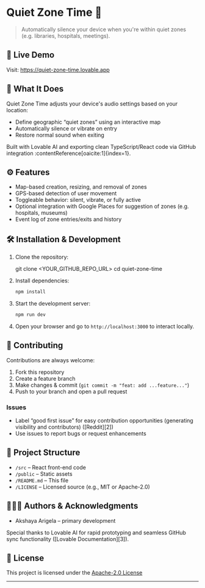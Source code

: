 

# Quiet Zone Time 🌙

> Automatically silence your device when you're within quiet zones (e.g. libraries, hospitals, meetings).

## 🚀 Live Demo
Visit: https://quiet-zone-time.lovable.app

## 🧩 What It Does
Quiet Zone Time adjusts your device's audio settings based on your location:
- Define geographic “quiet zones” using an interactive map
- Automatically silence or vibrate on entry
- Restore normal sound when exiting

Built with Lovable AI and exporting clean TypeScript/React code via GitHub integration :contentReference[oaicite:1]{index=1}.

## ⚙️ Features
- Map-based creation, resizing, and removal of zones
- GPS-based detection of user movement
- Toggleable behavior: silent, vibrate, or fully active
- Optional integration with Google Places for suggestion of zones (e.g. hospitals, museums)
- Event log of zone entries/exits and history

## 🛠 Installation & Development
1. Clone the repository:
   
   git clone <YOUR_GITHUB_REPO_URL>
   cd quiet-zone-time

2. Install dependencies:

   ```bash
   npm install
   ```
3. Start the development server:

   ```bash
   npm run dev
   ```
4. Open your browser and go to `http://localhost:3000` to interact locally.

## 🧪 Contributing

Contributions are always welcome:

1. Fork this repository
2. Create a feature branch
3. Make changes & commit (`git commit -m "feat: add ...feature..."`)
4. Push to your branch and open a pull request

### Issues

* Label “good first issue” for easy contribution opportunities (generating visibility and contributors) ([Reddit][2])
* Use issues to report bugs or request enhancements

## 🧭 Project Structure

* `/src` – React front-end code
* `/public` – Static assets
* `/README.md` – This file
* `/LICENSE` – Licensed source (e.g., MIT or Apache-2.0)

## 🧑‍🤝‍🧑 Authors & Acknowledgments

* Akshaya Arigela – primary development 


Special thanks to Lovable AI for rapid prototyping and seamless GitHub sync functionality ([Lovable Documentation][3]).

## 📄 License

This project is licensed under the [Apache-2.0 License](LICENSE) 

---

